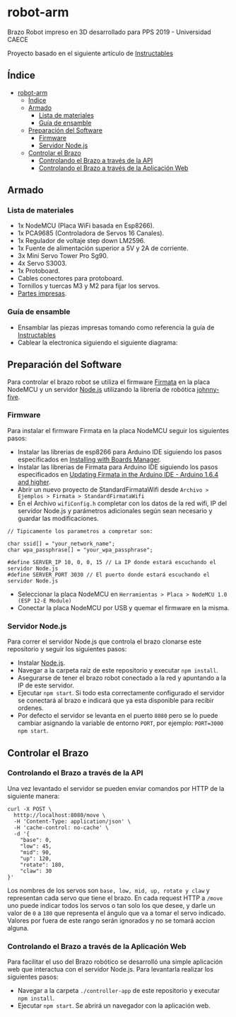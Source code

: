 # robot-arm
Brazo Robot impreso en 3D desarrollado para PPS 2019 - Universidad CAECE

Proyecto basado en el siguiente artículo de [Instructables](https://www.instructables.com/id/3D-Printed-Robot-Arm/)

## Índice
- [robot-arm](#robot-arm)
  - [Índice](#%c3%8dndice)
  - [Armado](#armado)
    - [Lista de materiales](#lista-de-materiales)
    - [Guía de ensamble](#gu%c3%ada-de-ensamble)
  - [Preparación del Software](#preparaci%c3%b3n-del-software)
    - [Firmware](#firmware)
    - [Servidor Node.js](#servidor-nodejs)
  - [Controlar el Brazo](#controlar-el-brazo)
    - [Controlando el Brazo a través de la API](#controlando-el-brazo-a-trav%c3%a9s-de-la-api)
    - [Controlando el Brazo a través de la Aplicación Web](#controlando-el-brazo-a-trav%c3%a9s-de-la-aplicaci%c3%b3n-web)

## Armado

### Lista de materiales
 - 1x NodeMCU (Placa WiFi basada en Esp8266).
 - 1x PCA9685 (Controladora de Servos 16 Canales).
 - 1x Regulador de voltaje step down LM2596.
 - 1x Fuente de alimentación superior a 5V y 2A de corriente.
 - 3x Mini Servo Tower Pro Sg90.
 - 4x Servo S3003.
 - 1x Protoboard.
 - Cables conectores para protoboard.
 - Tornillos y tuercas M3 y M2 para fijar los servos.
 - [Partes impresas](modelos).

### Guía de ensamble
  - Ensamblar las piezas impresas tomando como referencia la guía de [Instructables](https://www.instructables.com/id/3D-Printed-Robot-Arm/)
  - Cablear la electronica siguiendo el siguiente diagrama:


## Preparación del Software
Para controlar el brazo robot se utiliza el firmware [Firmata](https://github.com/firmata/arduino) en la placa NodeMCU y un servidor [Node.js](https://nodejs.org/en/) utilizando la librería de robótica [johnny-five](http://johnny-five.io/).

### Firmware
Para instalar el firmware Firmata en la placa NodeMCU seguir los siguientes pasos:
- Instalar las librerias de esp8266 para Arduino IDE siguiendo los pasos especificados en [Installing with Boards Manager](https://github.com/esp8266/Arduino#installing-with-boards-manager).
- Instalar las librerias de Firmata para Arduino IDE siguiendo los pasos especificados en [Updating Firmata in the Arduino IDE - Arduino 1.6.4 and higher](https://github.com/firmata/arduino#updating-firmata-in-the-arduino-ide---arduino-164-and-higher).
- Abrir un nuevo proyecto de StandardFirmataWifi desde ``` Archivo > Ejemplos > Firmata > StandardFirmataWifi  ```
- En el Archivo ```wifiConfig.h``` completar con los datos de la red wifi, IP del servidor Node.js y parámetros adicionales según sean necesario y guardar las modificaciones.

```
// Tipicamente los parametros a compretar son:

char ssid[] = "your_network_name";
char wpa_passphrase[] = "your_wpa_passphrase";

#define SERVER_IP 10, 0, 0, 15 // La IP donde estará escuchando el servidor Node.js
#define SERVER_PORT 3030 // El puerto donde estará escuchando el servidor Node.js
```

- Seleccionar la placa NodeMCU en `Herramientas > Placa > NodeMCU 1.0 (ESP 12-E Module)`
- Conectar la placa NodeMCU por USB y quemar el firmware en la misma.

### Servidor Node.js
Para correr el servidor Node.js que controla el brazo clonarse este repositorio y seguir los siguientes pasos:
- Instalar [Node.js](https://nodejs.org/en/download/).
- Navegar a la carpeta raíz de este repositorio y executar `npm install`.
- Asegurarse de tener el brazo robot conectado a la red y apuntando a la IP de este servidor.
- Ejecutar `npm start`. Si todo esta correctamente configurado el servidor se conectará al brazo e indicará que ya esta disponible para recibir ordenes.
- Por defecto el servidor se levanta en el puerto `8080` pero se lo puede cambiar asignando la variable de entorno `PORT`, por ejemplo: `PORT=3000 npm start`.


## Controlar el Brazo

### Controlando el Brazo a través de la API

Una vez levantado el servidor se pueden enviar comandos por HTTP de la siguiente manera:

```
curl -X POST \
  htttp://localhost:8080/move \
  -H 'Content-Type: application/json' \
  -H 'cache-control: no-cache' \
  -d '{
    "base": 0,
    "low": 45,
    "mid": 90,
    "up": 120,
    "rotate": 180,
    "claw": 30
}'
```

Los nombres de los servos son `base, low, mid, up, rotate y claw` y representan cada servo que tiene el brazo. En cada request HTTP a `/move` uno puede indicar todos los servos o tan solo los que desee, y darle un valor de `0` a `180` que representa el ángulo que va a tomar el servo indicado. Valores por fuera de este rango serán ignorados y no se tomará accion alguna.

### Controlando el Brazo a través de la Aplicación Web

Para facilitar el uso del Brazo robótico se desarrolló una simple aplicación web que interactua con el servidor Node.js. Para levantarla realizar los siguientes pasos:
- Navegar a la carpeta `./controller-app` de este repositorio y executar `npm install`.
- Ejecutar `npm start`. Se abrirá un navegador con la aplicación web.